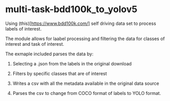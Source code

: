# multi-task-bdd100k_to_yolov5


Using (this)[https://www.bdd100k.com/] self driving data set to process labels of interest.

The module allows for laabel processing and filtering the data for classes of interest and task of interest. 

The exmaple included parses the data by:

1. Selecting a .json from the labels in the original download

2. Filters by specific classes that are of interest

3. Writes a csv with all the metadata available in the original data source

4. Parses the csv to change from COCO format of labels to YOLO format. 

